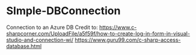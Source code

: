 # SImple-DBConnection
Connection to an Azure DB
Credit to:
https://www.c-sharpcorner.com/UploadFile/a5f59f/how-to-create-log-in-form-in-visual-studio-and-connection-wi/
https://www.guru99.com/c-sharp-access-database.html 
